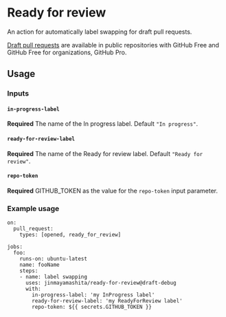 # Ready for review

An action for automatically label swapping for draft pull requests.

[Draft pull requests](https://github.blog/2019-02-14-introducing-draft-pull-requests/) are available in public repositories with GitHub Free and GitHub Free for organizations, GitHub Pro.

## Usage

### Inputs

#### `in-progress-label`

**Required** The name of the In progress label. Default `"In progress"`.

#### `ready-for-review-label`

**Required** The name of the Ready for review label. Default `"Ready for review"`.

#### `repo-token`

**Required** GITHUB_TOKEN as the value for the `repo-token` input parameter.

### Example usage

```
on:
  pull_request:
    types: [opened, ready_for_review]

jobs:
  foo:
    runs-on: ubuntu-latest
    name: fooName
    steps:
    - name: label swapping
      uses: jinmayamashita/ready-for-review@draft-debug
      with:
        in-progress-label: 'my InProgress label'
        ready-for-review-label: 'my ReadyForReview label'
        repo-token: ${{ secrets.GITHUB_TOKEN }}
```